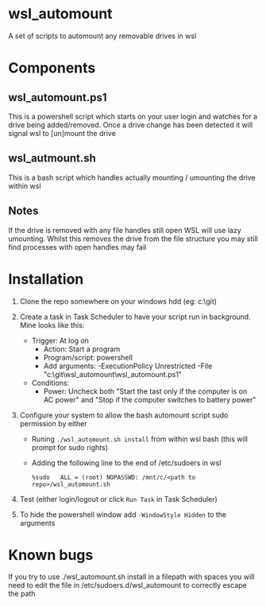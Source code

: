 # wsl_automount
A set of scripts to automount any removable drives in wsl

# Components
## wsl_automount.ps1
This is a powershell script which starts on your user login and watches for a drive being added/removed. Once a drive change has been detected it will signal wsl to [un]mount the drive

## wsl_autmount.sh
This is a bash script which handles actually mounting / umounting the drive within wsl

## Notes
If the drive is removed with any file handles still open WSL will use lazy umounting. Whilst this removes the drive from the file structure you may still find processes with open handles may fail

# Installation
1) Clone the repo somewhere on your windows hdd (eg: c:\git\)
2) Create a task in Task Scheduler to have your script run in background. Mine looks like this:
    * Trigger: At log on
        * Action: Start a program
        * Program/script: powershell
        * Add arguments: -ExecutionPolicy Unrestricted -File "c:\git\wsl_automount\wsl_automount.ps1"
    * Conditions:
        * Power: Uncheck both "Start the tast only if the computer is on AC power" and "Stop if the computer switches to battery power"

3) Configure your system to allow the bash automount script sudo permission by either
    * Runing `./wsl_automount.sh install` from within wsl bash (this will prompt for sudo rights)
    * Adding the following line to the end of /etc/sudoers in wsl
        
        `%sudo   ALL = (root) NOPASSWD: /mnt/c/<path to repo>/wsl_automount.sh`
4) Test (either login/logout or click `Run Task` in Task Scheduler)
5) To hide the powershell window add `-WindowStyle Hidden` to the arguments

# Known bugs
If you try to use ./wsl_automount.sh install in a filepath with spaces you will need to edit the file in /etc/sudoers.d/wsl_automount to correctly escape the path
